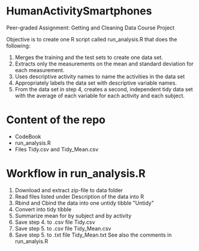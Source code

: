 # HumanActivitySmartphones
Peer-graded Assignment: Getting and Cleaning Data Course Project

Objective is to create one R script called run_analysis.R that does the following:

1) Merges the training and the test sets to create one data set.
2) Extracts only the measurements on the mean and standard deviation for each measurement. 
3) Uses descriptive activity names to name the activities in the data set
4) Appropriately labels the data set with descriptive variable names. 
5) From the data set in step 4, creates a second, independent tidy data set with the average of each variable for each activity and each subject.

# Content of the repo
- CodeBook
- run_analysis.R
- Files Tidy.csv and Tidy_Mean.csv
# Workflow in run_analysis.R
1. Download and extract zip-file to data folder
2. Read files listed under Description of the data into R
3. Rbind and Cbind the data into one untidy tibble "Untidy"
4. Convert into tidy tibble
5. Summarize mean for by subject and by activity
6. Save step 4. to .csv file Tidy.csv
7. Save step 5. to .csv file Tidy_Mean.csv
8. Save step 5. to .txt file Tidy_Mean.txt
See also the comments in run_analyis.R
